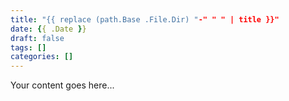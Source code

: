 ```yaml
---
title: "{{ replace (path.Base .File.Dir) "-" " " | title }}"
date: {{ .Date }}
draft: false
tags: []
categories: []
---
```


Your content goes here...

